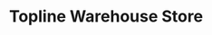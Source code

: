 ---
title: "Topline Warehouse Store"
url: /grand-prairie/topline-warehouse-store/
shop: variety store
---